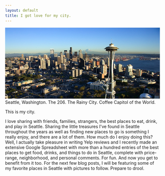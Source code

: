 ```yaml
---
layout: default
title: I got love for my city.
---
```


<center><img src="/images/skyline.jpg"></center>
Seattle, Washington. The 206. The Rainy City. Coffee Capitol of the World.

This is my city.

I love sharing with friends, families, strangers, the best places to eat, drink, and play in Seattle. Sharing the little treasures I've found in Seattle throughout the years as well as finding new places to go is something I really enjoy, and there are a lot of them. How much do I enjoy doing this? Well, I actually take pleasure in writing Yelp reviews and I recently made an extensive Google Spreadsheet with more than a hundred entries of the best places to get food, drinks, and things to do in Seattle, complete with price-range, neighborhood, and personal comments. For fun. And now you get to benefit from it too. For the next few blog posts, I will be featuring some of my favorite places in Seattle with pictures to follow. Prepare to drool.